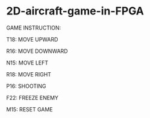 # 2D-aircraft-game-in-FPGA

GAME INSTRUCTION:

T18: MOVE UPWARD

R16: MOVE DOWNWARD

N15: MOVE LEFT

R18: MOVE RIGHT

P16: SHOOTING

F22: FREEZE ENEMY

M15: RESET GAME
